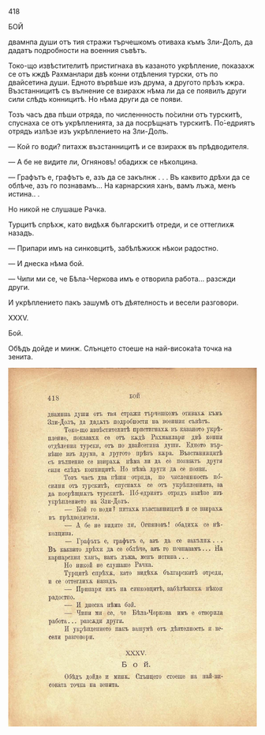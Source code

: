 ﻿418

БОЙ

двамнпа души отъ тия стражи търчешкомъ отиваха къмъ Зли-Долъ, да дадатъ подробности на военния съвѣтъ.

Токо-що извѣстителитѣ пристигнаха въ казаното укрѣпление, показахж се отъ кждѣ Рахманлари двѣ конни отдѣления турски, отъ по двайсетина души. Едното вървѣше изъ друма, а другото прѣзъ кжра. Възстанницитѣ съ вълнение се взирахж нѣма ли да се появилъ други сили слѣдъ конницитѣ. Но нѣма други да се появи.

Тозъ часъ два пѣши отряда, по численнность по́силни отъ турскитѣ, спуснаха се отъ укрѣпленията, за да посрѣщнатъ турскитѣ. По́-едриятъ отрядъ излѣзе изъ укрѣплението на Зли-Долъ.

— Кой го води? питахж възстанницитѣ и се взирахж въ прѣдводителя.

— А бе не видите ли, Огняновъ! обадихж се нѣколцина.

— Графътъ е, графътъ е, азъ да се закълнж . . . Въ каквито дрѣхи да се облѣче, азъ го познавамъ... На карнарския ханъ, вамъ лъжа, менъ истина.. .

Но никой не слушаше Рачка.

Турцитѣ спрѣхж, като видѣхѫ българскитѣ отреди, и се оттеглихѫ назадъ.

— Припари имъ на синковцитѣ, забѣлѣжихж нѣкои радостно.

— И днеска нѣма бой.

— Чипи ми се, че Бѣла-Черкова имъ е отворила работа... разсжди други.

И укрѣплението пакъ зашумѣ отъ дѣятелность и весели разговори.

XXXV.

Бой.

Обѣдъ дойде и минж. Слънцето стоеше на най-висока́та точка на зенита.

![original](images/465.jpg)

